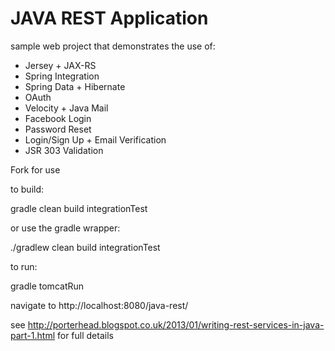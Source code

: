 JAVA REST Application
====================

sample web project that demonstrates the use of:

 * Jersey + JAX-RS
 * Spring Integration
 * Spring Data + Hibernate
 * OAuth
 * Velocity + Java Mail
 * Facebook Login
 * Password Reset
 * Login/Sign Up + Email Verification
 * JSR 303 Validation

Fork for use

to build:

gradle clean build integrationTest

or use the gradle wrapper:

./gradlew clean build integrationTest

to run:

gradle tomcatRun

navigate to http://localhost:8080/java-rest/

see http://porterhead.blogspot.co.uk/2013/01/writing-rest-services-in-java-part-1.html for full details

